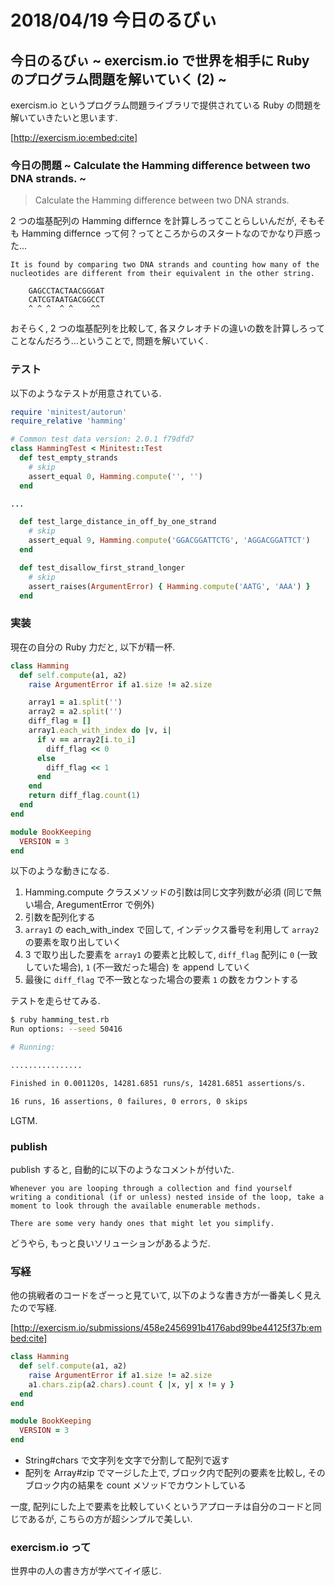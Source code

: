 # 2018/04/19 今日のるびぃ

## 今日のるびぃ ~ exercism.io で世界を相手に Ruby のプログラム問題を解いていく (2) ~

exercism.io というプログラム問題ライブラリで提供されている Ruby の問題を解いていきたいと思います.

[http://exercism.io:embed:cite]

### 今日の問題 ~ Calculate the Hamming difference between two DNA strands. ~

> Calculate the Hamming difference between two DNA strands.

2 つの塩基配列の Hamming differnce を計算しろってことらしいんだが, そもそも Hamming differnce って何？ってところからのスタートなのでかなり戸惑った...

```
It is found by comparing two DNA strands and counting how many of the
nucleotides are different from their equivalent in the other string.

    GAGCCTACTAACGGGAT
    CATCGTAATGACGGCCT
    ^ ^ ^  ^ ^    ^^
```

おそらく, 2 つの塩基配列を比較して, 各ヌクレオチドの違いの数を計算しろってことなんだろう...ということで, 問題を解いていく.

### テスト

以下のようなテストが用意されている.

```ruby
require 'minitest/autorun'
require_relative 'hamming'

# Common test data version: 2.0.1 f79dfd7
class HammingTest < Minitest::Test
  def test_empty_strands
    # skip
    assert_equal 0, Hamming.compute('', '')
  end

...

  def test_large_distance_in_off_by_one_strand
    # skip
    assert_equal 9, Hamming.compute('GGACGGATTCTG', 'AGGACGGATTCT')
  end

  def test_disallow_first_strand_longer
    # skip
    assert_raises(ArgumentError) { Hamming.compute('AATG', 'AAA') }
  end
```

### 実装

現在の自分の Ruby 力だと, 以下が精一杯.

```ruby
class Hamming
  def self.compute(a1, a2)
    raise ArgumentError if a1.size != a2.size

    array1 = a1.split('')
    array2 = a2.split('')
    diff_flag = []
    array1.each_with_index do |v, i|
      if v == array2[i.to_i]
        diff_flag << 0
      else
        diff_flag << 1
      end
    end
    return diff_flag.count(1)
  end
end

module BookKeeping
  VERSION = 3
end
```

以下のような動きになる.

1. Hamming.compute クラスメソッドの引数は同じ文字列数が必須 (同じで無い場合, AregumentError で例外)
2. 引数を配列化する
3. `array1` の each_with_index で回して, インデックス番号を利用して `array2` の要素を取り出していく
4. 3 で取り出した要素を `array1` の要素と比較して, `diff_flag` 配列に `0` (一致していた場合), `1` (不一致だった場合) を append していく
5. 最後に `diff_flag` で不一致となった場合の要素 `1` の数をカウントする 

テストを走らせてみる.

```sh
$ ruby hamming_test.rb 
Run options: --seed 50416

# Running:

................

Finished in 0.001120s, 14281.6851 runs/s, 14281.6851 assertions/s.

16 runs, 16 assertions, 0 failures, 0 errors, 0 skips
```

LGTM.

### publish

publish すると, 自動的に以下のようなコメントが付いた.

```
Whenever you are looping through a collection and find yourself writing a conditional (if or unless) nested inside of the loop, take a moment to look through the available enumerable methods.

There are some very handy ones that might let you simplify.
```

どうやら, もっと良いソリューションがあるようだ.

### 写経

他の挑戦者のコードをざーっと見ていて, 以下のような書き方が一番美しく見えたので写経.

[http://exercism.io/submissions/458e2456991b4176abd99be44125f37b:embed:cite]

```ruby
class Hamming
  def self.compute(a1, a2)
    raise ArgumentError if a1.size != a2.size
    a1.chars.zip(a2.chars).count { |x, y| x != y }
  end
end

module BookKeeping
  VERSION = 3
end
```

* String#chars で文字列を文字で分割して配列で返す
* 配列を Array#zip でマージした上で, ブロック内で配列の要素を比較し, そのブロック内の結果を count メソッドでカウントしている

一度, 配列にした上で要素を比較していくというアプローチは自分のコードと同じであるが, こちらの方が超シンプルで美しい.

### exercism.io って

世界中の人の書き方が学べてイイ感じ.
